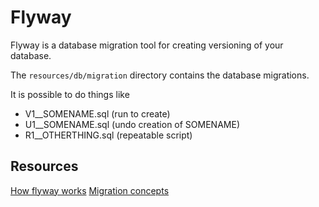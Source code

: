 # Flyway

Flyway is a database migration tool for creating versioning of your database.

The `resources/db/migration` directory contains the database migrations.

It is possible to do things like 
- V1__SOMENAME.sql (run to create)
- U1__SOMENAME.sql (undo creation of SOMENAME)
- R1__OTHERTHING.sql (repeatable script)

## Resources

[How flyway works](https://flywaydb.org/documentation/getstarted/how)
[Migration concepts](https://flywaydb.org/documentation/concepts/migrations#naming)